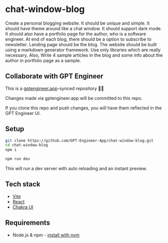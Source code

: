 # chat-window-blog

Create a personal blogging website. It should be unique and simple. It should have theme around like a chat window. It should support dark mode. It should also have a portfolio page for the author, who is a software engineer. At end of each blog, there should be a option to subscribe to newsletter. Landing page should be the blog. The website should be built using a markdown generator framework. Use only libraries which are really necessary. Also, Write 4 sample articles in the blog and some info about the author in portfolio page as a sample.

## Collaborate with GPT Engineer

This is a [gptengineer.app](https://gptengineer.app)-synced repository 🌟🤖

Changes made via gptengineer.app will be committed to this repo.

If you clone this repo and push changes, you will have them reflected in the GPT Engineer UI.

## Setup

```sh
git clone https://github.com/GPT-Engineer-App/chat-window-blog.git
cd chat-window-blog
npm i
```

```sh
npm run dev
```

This will run a dev server with auto reloading and an instant preview.

## Tech stack

- [Vite](https://vitejs.dev/)
- [React](https://react.dev/)
- [Chakra UI](https://chakra-ui.com/)

## Requirements

- Node.js & npm - [install with nvm](https://github.com/nvm-sh/nvm#installing-and-updating)
